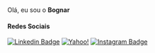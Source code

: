 ### 

Olá, eu sou o **Bognar** 

#### Redes Sociais


[![Linkedin Badge](https://img.shields.io/badge/-Linkedin-blue?style=flat-square&logo=Linkedin&logoColor=white&link=https://www.linkedin.com/in/bognar-junior/)](https://www.linkedin.com/in/bognar-junior/) 
[![Yahoo!](https://img.shields.io/badge/-bognar_junior@yahoo.com.br-6001D2?style=flat-square&logo=Yahoo!&logoColor=white&link=mailto:bognar_junior@yahoo.com.br)](mailto:bognar_junior@yahoo.com.br)
[![Instagram Badge](https://img.shields.io/badge/-Instagram-purple?style=flat-square&logo=Instagram&logoColor=white&link=https://www.instagram.com/bognarjunior/)](https://www.instagram.com/bognarjunior/)
